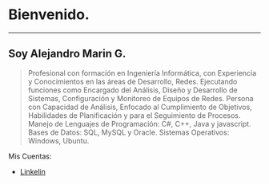 # Bienvenido.
___
## Soy Alejandro Marin G.
> Profesional con formación en Ingeniería Informática, con Experiencia y Conocimientos en las áreas de Desarrollo, Redes. Ejecutando funciones como Encargado del Análisis, Diseño y Desarrollo de Sistemas, Configuración y Monitoreo de Equipos de Redes. Persona con Capacidad de Análisis, Enfocado al Cumplimiento de Objetivos, Habilidades de Planificación y para el Seguimiento de Procesos.  Manejo de Lenguajes de Programación: C#, C++, Java y javascript. Bases de Datos: SQL, MySQL y Oracle. Sistemas Operativos: Windows, Ubuntu.

Mis Cuentas:

* [Linkelin](https://www.linkedin.com/in/alejandro-marin-guzman-1a616a116 "Alejandro Marin G.")

